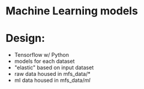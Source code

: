 # Machine Learning models

# Design:
  - Tensorflow w/ Python
  - models for each dataset
  - "elastic" based on input dataset
  - raw data housed in mfs_data/*
  - ml data housed in mfs_data/*_ml_*
